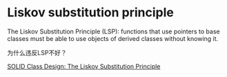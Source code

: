 # Liskov substitution principle

The Liskov Substitution Principle (LSP): functions that use pointers to base classes must be able to use objects of derived classes without knowing it.

为什么违反LSP不好？

[SOLID Class Design: The Liskov Substitution Principle](https://www.tomdalling.com/blog/software-design/solid-class-design-the-liskov-substitution-principle/)